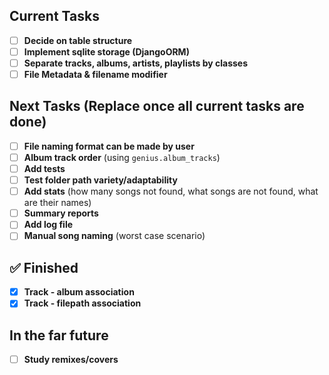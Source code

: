 ##  Current Tasks

- [ ] **Decide on table structure**
- [ ] **Implement sqlite storage (DjangoORM)**
- [ ] **Separate tracks, albums, artists, playlists by classes**
- [ ] **File Metadata & filename modifier**

## Next Tasks (Replace once all current tasks are done)

- [ ] **File naming format can be made by user**
- [ ] **Album track order** (using `genius.album_tracks`)
- [ ] **Add tests**
- [ ] **Test folder path variety/adaptability**
- [ ] **Add stats** (how many songs not found, what songs are not found, what are their names)
- [ ] **Summary reports**
- [ ] **Add log file**
- [ ] **Manual song naming** (worst case scenario)

## ✅ Finished

- [x] **Track - album association**
- [x] **Track - filepath association**

##  In the far future

- [ ] **Study remixes/covers**